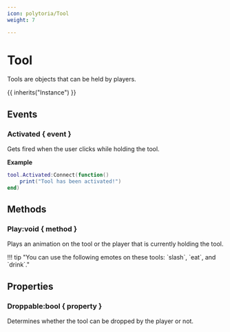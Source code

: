 ```yaml
---
icon: polytoria/Tool
weight: 7

---
```


# Tool
Tools are objects that can be held by players.

{{ inherits("Instance") }}

## Events

### Activated { event }
Gets fired when the user clicks while holding the tool.

**Example**
```lua
tool.Activated:Connect(function()
    print("Tool has been activated!")
end)
```

## Methods

### Play:void { method }
Plays an animation on the tool or the player that is currently holding the tool.

<div data-search-exclude markdown>
!!! tip "You can use the following emotes on these tools: `slash`, `eat`, and `drink`."
</div>

## Properties
### Droppable:bool { property }
Determines whether the tool can be dropped by the player or not.